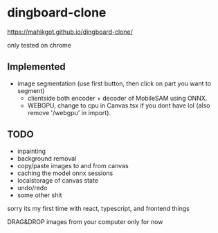 # dingboard-clone
https://mahikgot.github.io/dingboard-clone/

only tested on chrome
## Implemented
- image segmentation (use first button, then click on part you want to segment)
  - clientside both encoder + decoder of MobileSAM using ONNX.
  - WEBGPU, change to cpu in Canvas.tsx if you dont have lol (also remove '/webgpu' in import).

## TODO
- inpainting
- background removal
- copy/paste images to and from canvas
- caching the model onnx sessions
- localstorage of canvas state
- undo/redo
- some other shit


sorry its my first time with react, typescript, and frontend things

DRAG&DROP images from your computer only for now

